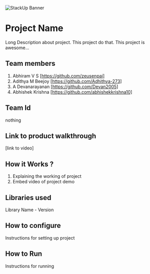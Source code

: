 ![StackUp Banner]([https://tinkerhub.frappe.cloud/files/stackup%20banner.jpeg])
# Project Name
Long Description about project. This project do that. This project is awesome...
## Team members
1. Abhiram V S [https://github.com/zeusenpai]
2. Adithya M Beejoy [https://github.com/Adhithya-273]
3. A Devanarayanan [https://github.com/Devan2005]
4. Abhishek Krishna [https://github.com/abhishekkrishna10]
## Team Id
nothing
## Link to product walkthrough
[link to video]
## How it Works ?
1. Explaining the working of project
2. Embed video of project demo
## Libraries used
Library Name - Version
## How to configure
Instructions for setting up project
## How to Run
Instructions for running
